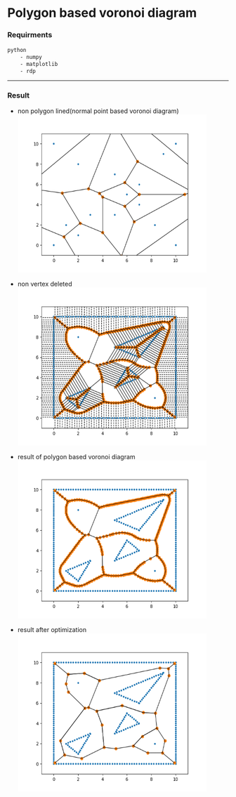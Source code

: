 # Polygon based voronoi diagram

### Requirments
~~~
python   
    - numpy  
    - matplotlib  
    - rdp  
~~~
-----

### Result
* non polygon lined(normal point based voronoi diagram)  
  <img src="./result/non_lined_result.png" width="430px" height="360px">

* non vertex deleted  
  <img src="./result/non_deleted_result.png" width="430px" height="360px">

* result of polygon based voronoi diagram  
  <img src="./result/non_optimized_result.png" width="430px" height="360px">

* result after optimization  
  <img src="./result/optimized_result.png" width="430px" height="360px">
